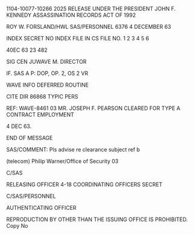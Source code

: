 1104-10077-10266
2025 RELEASE UNDER THE PRESIDENT JOHN F. KENNEDY ASSASSINATION RECORDS ACT OF 1992

ROY W. FORSLAND/HWL
SAS/PERSONNEL
6376
4 DECEMBER 63

INDEX  SECRET
NO INDEX
FILE IN CS FILE NO.
1
2
3
4
5
6

40EC 63 23 482

SIG CEN
JUWAVE
M. DIRECTOR

IF. SAS A
P: DOP, OP. 2, OS 2 VR

WAVE
INFO
DEFERRED
ROUTINE

CITE DIR
86868
TYPIC PERS

REF: WAVE-8461
03
MR. JOSEPH F. PEARSON CLEARED FOR TYPE A CONTRACT EMPLOYMENT

4 DEC 63.

END OF MESSAGE

SAS/COMMENT: Pls advise re clearance subject ref b

(telecom)
Philip Warner/Office of Security
03

C/SAS

RELEASING OFFICER
4-18
COORDINATING OFFICERS
SECRET

C/SAS/PERSONNEL

AUTHENTICATING
OFFICER

REPRODUCTION BY OTHER THAN THE ISSUING OFFICE IS PROHIBITED.
Copy No
